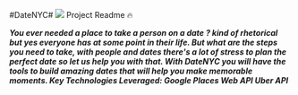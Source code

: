 #DateNYC# ![](https://ga-dash.s3.amazonaws.com/production/assets/logo-9f88ae6c9c3871690e33280fcf557f33.png) Project Readme :fire:

***You ever needed a place to take a person on a date ? kind of rhetorical but yes everyone has at some point in their life. But what are the steps you need to take, with people and dates there's a lot of stress to plan the perfect date so let us help you with that. With DateNYC you will have the tools to build amazing dates that will help you make memorable moments.
Key Technologies Leveraged:
Google Places Web API
Uber API***
